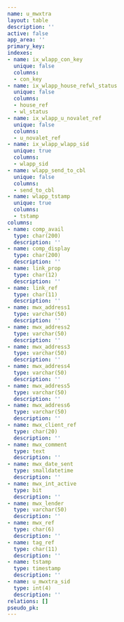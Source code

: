 ```yaml
---
name: u_mwxtra
layout: table
description: ''
active: false
app_area: ''
primary_key: 
indexes:
- name: ix_wlapp_con_key
  unique: false
  columns:
  - con_key
- name: ix_wlapp_house_refwl_status
  unique: false
  columns:
  - house_ref
  - wl_status
- name: ix_wlapp_u_novalet_ref
  unique: false
  columns:
  - u_novalet_ref
- name: ix_wlapp_wlapp_sid
  unique: true
  columns:
  - wlapp_sid
- name: wlapp_send_to_cbl
  unique: false
  columns:
  - send_to_cbl
- name: wlapp_tstamp
  unique: true
  columns:
  - tstamp
columns:
- name: comp_avail
  type: char(200)
  description: ''
- name: comp_display
  type: char(200)
  description: ''
- name: link_prop
  type: char(12)
  description: ''
- name: link_ref
  type: char(11)
  description: ''
- name: mwx_address1
  type: varchar(50)
  description: ''
- name: mwx_address2
  type: varchar(50)
  description: ''
- name: mwx_address3
  type: varchar(50)
  description: ''
- name: mwx_address4
  type: varchar(50)
  description: ''
- name: mwx_address5
  type: varchar(50)
  description: ''
- name: mwx_address6
  type: varchar(50)
  description: ''
- name: mwx_client_ref
  type: char(20)
  description: ''
- name: mwx_comment
  type: text
  description: ''
- name: mwx_date_sent
  type: smalldatetime
  description: ''
- name: mwx_int_active
  type: bit
  description: ''
- name: mwx_lender
  type: varchar(50)
  description: ''
- name: mwx_ref
  type: char(6)
  description: ''
- name: tag_ref
  type: char(11)
  description: ''
- name: tstamp
  type: timestamp
  description: ''
- name: u_mwxtra_sid
  type: int(4)
  description: ''
relations: []
pseudo_pk: 
---
```


